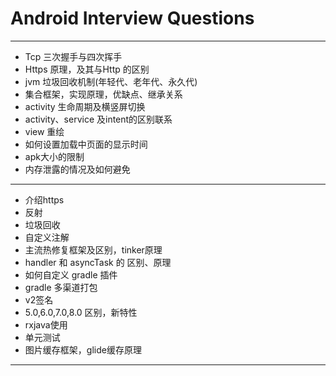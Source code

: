 # Android Interview Questions 

********
-  Tcp 三次握手与四次挥手
- Https 原理，及其与Http 的区别
- jvm 垃圾回收机制(年轻代、老年代、永久代)
- 集合框架，实现原理，优缺点、继承关系
- activity 生命周期及横竖屏切换
- activity、service 及intent的区别联系
- view 重绘
- 如何设置加载中页面的显示时间
- apk大小的限制
- 内存泄露的情况及如何避免

 ********
 
- 介绍https
- 反射
- 垃圾回收
- 自定义注解
- 主流热修复框架及区别，tinker原理
- handler 和 asyncTask 的 区别、原理
- 如何自定义 gradle 插件
- gradle 多渠道打包
- v2签名
- 5.0,6.0,7.0,8.0 区别，新特性
- rxjava使用
- 单元测试
- 图片缓存框架，glide缓存原理

********




